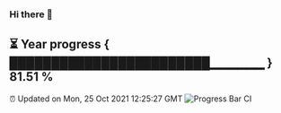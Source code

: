 ### Hi there 👋
⏳ Year progress { ████████████████████████▁▁▁▁▁▁ } 81.51 %
---
⏰ Updated on Mon, 25 Oct 2021 12:25:27 GMT
![Progress Bar CI](https://github.com/liununu/liununu/workflows/Progress%20Bar%20CI/badge.svg)
